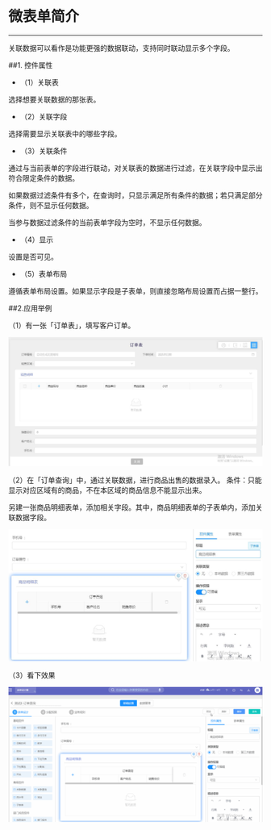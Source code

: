 # 微表单简介
***
关联数据可以看作是功能更强的数据联动，支持同时联动显示多个字段。

##1. 控件属性

* （1）关联表

选择想要关联数据的那张表。

* （2）关联字段

选择需要显示关联表中的哪些字段。

* （3）关联条件

通过与当前表单的字段进行联动，对关联表的数据进行过滤，在关联字段中显示出符合限定条件的数据。

如果数据过滤条件有多个，在查询时，只显示满足所有条件的数据；若只满足部分条件，则不显示任何数据。

当参与数据过滤条件的当前表单字段为空时，不显示任何数据。

* （4）显示

设置是否可见。

* （5）表单布局

遵循表单布局设置。如果显示字段是子表单，则直接忽略布局设置而占据一整行。

##2.应用举例

（1）有一张「订单表」，填写客户订单。

![关联查询1][关联查询1]

（2）在「订单查询」中，通过关联数据，进行商品出售的数据录入。 条件：只能显示对应区域有的商品，不在本区域的商品信息不能显示出来。

 另建一张商品明细表单，添加相关字段。其中，商品明细表单的子表单内，添加关联数据字段。

![关联数据1][关联数据1]

（3）看下效果

![关联数据2][关联数据2]





[关联查询1]:..\assets\设计页面\关联查询1.jpg
[关联数据1]:..\assets\设计页面\关联数据1.jpg
[关联数据2]:..\assets\设计页面\关联数据2.gif